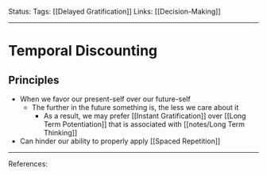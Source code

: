 Status:
Tags: [[Delayed Gratification]]
Links: [[Decision-Making]]
___
# Temporal Discounting
## Principles
- When we favor our present-self over our future-self
	- The further in the future something is, the less we care about it
		- As a result, we may prefer [[Instant Gratification]] over [[Long Term Potentiation]] that is associated with [[notes/Long Term Thinking]]
- Can hinder our ability to properly apply [[Spaced Repetition]]
___
References: